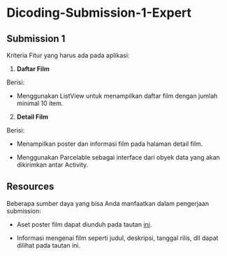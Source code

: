 # Dicoding-Submission-1-Expert
## Submission 1
Kriteria
Fitur yang harus ada pada aplikasi:

1. **Daftar Film**

Berisi:
- Menggunakan ListView untuk menampilkan daftar film dengan jumlah minimal 10 item.

2. **Detail Film**

Berisi:

- Menampilkan poster dan informasi film pada halaman detail film.

- Menggunakan Parcelable sebagai interface dari obyek data yang akan dikirimkan antar Activity.

## Resources
Beberapa sumber daya yang bisa Anda manfaatkan dalam pengerjaan submission:

- Aset poster film dapat diunduh pada tautan [ini](https://www.themoviedb.org/). 

- Informasi mengenai film seperti judul, deskripsi, tanggal rilis, dll dapat dilihat pada tautan ini.
